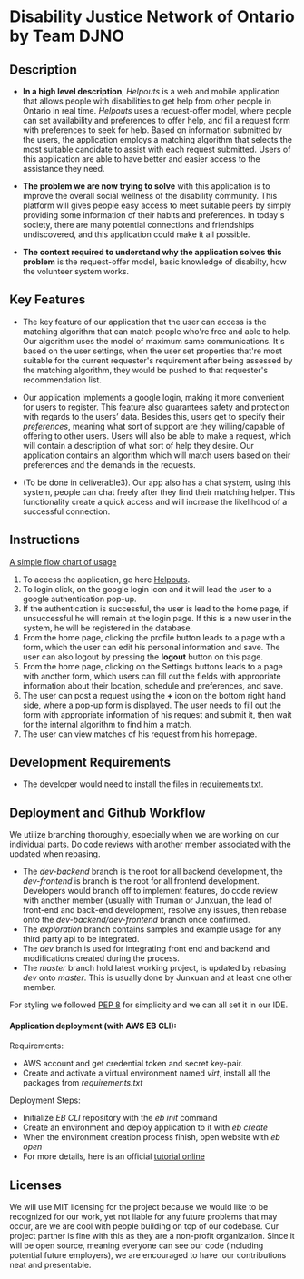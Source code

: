 # Disability Justice Network of Ontario by Team DJNO

## Description

- **In a high level description**, _Helpouts_ is a web and mobile application that allows people with disabilities to get help from other people in Ontario in real time. _Helpouts_ uses a request-offer model, where people can set availability and preferences to offer help, and fill a request form with preferences to seek for help. Based on information submitted by the users, the application employs a matching algorithm that selects the most suitable candidate to assist with each request submitted. Users of this application are able to have better and easier access to the assistance they need.


- **The problem we are now trying to solve** with this application is to improve the overall social wellness of the disability community. This platform will gives people easy access to meet suitable peers by simply providing some information of their habits and preferences. In today's society, there are many potential connections and friendships undiscovered, and this application could make it all possible.

- **The context required to understand why the application solves this problem** is the request-offer model, basic knowledge of disabilty, how the volunteer system works.

## Key Features

- The key feature of our application that the user can access is the matching algorithm that can match people who're free and able to help. Our algorithm uses the model of maximum same communications. It's based on the user settings, when the user set properties that're most suitable for the current requester's requirement after being assessed by the matching algorithm, they would be pushed to that requester's recommendation list.

- Our application implements a google login, making it more convenient for users to register. This feature also guarantees safety and protection with regards to the users’ data. Besides this, users get to specify their _preferences_, meaning what sort of support are they willing/capable of offering to other users. Users will also be able to make a request, which will contain a description of what sort of help they desire. Our application contains an algorithm which will match users based on their preferences and the demands in the requests.

- (To be done in deliverable3). Our app also has a chat system, using this system, people can chat freely after they find their matching helper. This functionality create a quick access and will increase the likelihood of a successful connection.

## Instructions

[A simple flow chart of usage](https://drive.google.com/file/d/1hJMwSYwBMfhrg_YZIf8n2Rj9pvBhni62/view?fbclid=IwAR2_qGChIsXfY5gOgJaXTHqk29LqYY4yDIBpSYdxJZYvKpAe2e_x-GtED28)
1.	To access the application, go here [Helpouts](http://helpoutsbackend.eba-sjgpbyfy.us-east-2.elasticbeanstalk.com/index.html).
2.	To login click, on the google login icon and it will lead the user to a google authentication pop-up.
3.	If the authentication is successful, the user is lead to the home page, if unsuccessful he will remain at the login page. If this is a new user in the system, he will be registered in the database.
4.	From the home page, clicking the profile button leads to a page with a form, which the user can edit his personal information and save. The user can also logout by pressing the __logout__ button on this page.
5.	From the home page, clicking on the Settings buttons leads to a page with another form, which users can fill out the fields with appropriate information about their location, schedule and preferences, and save.
6.	The user can post a request using the **+** icon on the bottom right hand side, where a pop-up form is displayed. The user needs to fill out the form with appropriate information of his request and submit it, then wait for the internal algorithm to find him a match.
7.  The user can view matches of his request from his homepage. 

## Development Requirements

- The developer would need to install the files in [requirements.txt](https://github.com/csc301-winter-2020/team-project-14-djno/blob/master/backend/requirements.txt).

## Deployment and Github Workflow
We utilize branching thoroughly, especially when we are working on our individual parts. Do code reviews with another member associated with the updated when rebasing.
- The *dev-backend* branch is the root for all backend development, the *dev-frontend* is branch is the root for all frontend development. Developers would branch off to implement features, do code review with another member (usually with Truman or Junxuan, the lead of front-end and back-end development, resolve any issues, then rebase onto the *dev-backend/dev-frontend* branch once confirmed.
- The *exploration* branch contains samples and example usage for any third party api to be integrated.
- The *dev* branch is used for integrating front end and backend and modifications created during the process.
- The *master* branch hold latest working project, is updated by rebasing *dev* onto *master*. This is usually done by Junxuan and at least one other member.

For styling we followed [PEP 8](https://www.python.org/dev/peps/pep-0008/) for simplicity and we can all set it in our IDE.

#### Application deployment (with AWS EB CLI):

Requirements:
- AWS account and get credential token and secret key-pair.
- Create and activate a virtual environment named *virt*, install all the packages from *requirements.txt*

Deployment Steps: 
- Initialize *EB CLI* repository with the *eb init* command
- Create an environment and deploy  application to it with *eb create*
- When the environment creation process finish, open website with *eb open*
- For more details, here is an official [tutorial online](https://docs.aws.amazon.com/elasticbeanstalk/latest/dg/create-deploy-python-flask.html)

## Licenses

We will use MIT licensing for the project because we would like to be recognized for our work, yet not liable for any future problems that may occur, are we are cool with people building on top of our codebase. Our project partner is fine with this as they are a non-profit organization. Since it will be open source, meaning everyone can see our code (including potential future employers), we are encouraged to have .our contributions neat and presentable.
